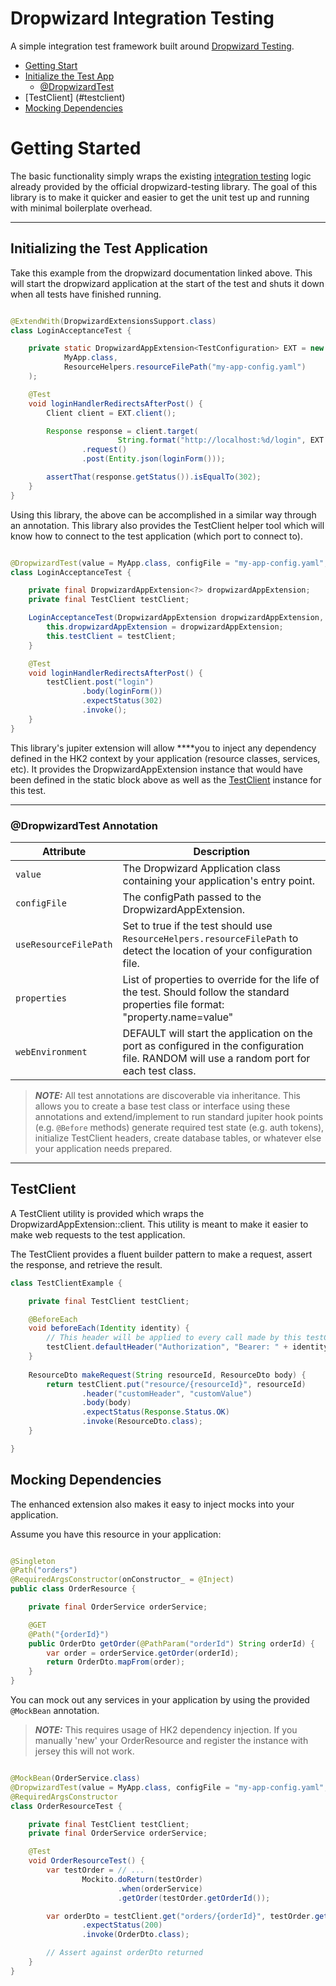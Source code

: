 # Dropwizard Integration Testing

A simple integration test framework built around [Dropwizard Testing](https://github.com/dropwizard/dropwizard/tree/release/4.0.x/dropwizard-testing).

* [Getting Start](#getting-started)
* [Initialize the Test App](#initializing-the-test-application)
    * [@DropwizardTest](#dropwizardtest-annotation)
* [TestClient] (#testclient)
* [Mocking Dependencies](#mocking-dependencies)

# Getting Started

The basic functionality simply wraps the existing [integration testing](https://www.dropwizard.io/en/stable/manual/testing.html#junit-5) logic already provided
by the official dropwizard-testing library. The goal of this library is to make it quicker and easier to get the unit test up and running with minimal boilerplate
overhead.

---

## Initializing the Test Application

Take this example from the dropwizard documentation linked above. This will start the dropwizard application at the start of the test and shuts it down when all tests have finished running.

```java

@ExtendWith(DropwizardExtensionsSupport.class)
class LoginAcceptanceTest {

    private static DropwizardAppExtension<TestConfiguration> EXT = new DropwizardAppExtension<>(
            MyApp.class,
            ResourceHelpers.resourceFilePath("my-app-config.yaml")
    );

    @Test
    void loginHandlerRedirectsAfterPost() {
        Client client = EXT.client();

        Response response = client.target(
                        String.format("http://localhost:%d/login", EXT.getLocalPort()))
                .request()
                .post(Entity.json(loginForm()));

        assertThat(response.getStatus()).isEqualTo(302);
    }
}
```

Using this library, the above can be accomplished in a similar way through an annotation. This library also provides the TestClient helper tool which will know how to connect
to the test application (which port to connect to).

```java

@DropwizardTest(value = MyApp.class, configFile = "my-app-config.yaml", useResourceFilePath = true)
class LoginAcceptanceTest {

    private final DropwizardAppExtension<?> dropwizardAppExtension;
    private final TestClient testClient;

    LoginAcceptanceTest(DropwizardAppExtension dropwizardAppExtension, TestClient testClient) {
        this.dropwizardAppExtension = dropwizardAppExtension;
        this.testClient = testClient;
    }

    @Test
    void loginHandlerRedirectsAfterPost() {
        testClient.post("login")
                .body(loginForm())
                .expectStatus(302)
                .invoke();
    }
}
```

This library's jupiter extension will allow ****you to inject any dependency defined in the HK2 context by your application (resource classes, services, etc).
It provides the DropwizardAppExtension instance that would have been defined in the static block above as well as the [TestClient](#testclient) instance for this test.

---

### @DropwizardTest Annotation

| Attribute             | Description                                                                                                                                |
|-----------------------|--------------------------------------------------------------------------------------------------------------------------------------------|
| `value`               | The Dropwizard Application class containing your application's entry point.                                                                |
| `configFile`          | The configPath passed to the DropwizardAppExtension.                                                                                       |
| `useResourceFilePath` | Set to true if the test should use `ResourceHelpers.resourceFilePath` to detect the location of your configuration file.                   | 
| `properties`          | List of properties to override for the life of the test. Should follow the standard properties file format: "property.name=value"          |
| `webEnvironment`      | DEFAULT will start the application on the port as configured in the configuration file. RANDOM will use a random port for each test class. |   

> **_NOTE:_** All test annotations are discoverable via inheritance. This allows you to create a base test class or interface using these annotations and
> extend/implement to run standard jupiter hook points (e.g. `@Before` methods) generate required test state (e.g. auth tokens), initialize TestClient headers, create
> database tables, or whatever else your application needs prepared.

---

## TestClient

A TestClient utility is provided which wraps the DropwizardAppExtension::client. This utility is meant to make it easier to make web requests to the test application.

The TestClient provides a fluent builder pattern to make a request, assert the response, and retrieve the result.

```java
class TestClientExample {

    private final TestClient testClient;

    @BeforeEach
    void beforeEach(Identity identity) {
        // This header will be applied to every call made by this testClient instance.
        testClient.defaultHeader("Authorization", "Bearer: " + identity.getBearerToken());
    }
  
    ResourceDto makeRequest(String resourceId, ResourceDto body) {
        return testClient.put("resource/{resourceId}", resourceId)
                .header("customHeader", "customValue")
                .body(body)
                .expectStatus(Response.Status.OK)
                .invoke(ResourceDto.class);
    }

}
```

## Mocking Dependencies

The enhanced extension also makes it easy to inject mocks into your application.

Assume you have this resource in your application:

```java

@Singleton
@Path("orders")
@RequiredArgsConstructor(onConstructor_ = @Inject)
public class OrderResource {

    private final OrderService orderService;

    @GET
    @Path("{orderId}")
    public OrderDto getOrder(@PathParam("orderId") String orderId) {
        var order = orderService.getOrder(orderId);
        return OrderDto.mapFrom(order);
    }
}
```

You can mock out any services in your application by using the provided `@MockBean` annotation.

> **_NOTE:_** This requires usage of HK2 dependency injection. If you manually 'new' your OrderResource and register the instance with jersey this will not work.

```java

@MockBean(OrderService.class)
@DropwizardTest(value = MyApp.class, configFile = "my-app-config.yaml", useResourceFilePath = true)
@RequiredArgsConstructor
class OrderResourceTest {

    private final TestClient testClient;
    private final OrderService orderService;

    @Test
    void OrderResourceTest() {
        var testOrder = // ...
                Mockito.doReturn(testOrder)
                        .when(orderService)
                        .getOrder(testOrder.getOrderId());

        var orderDto = testClient.get("orders/{orderId}", testOrder.getOrderId())
                .expectStatus(200)
                .invoke(OrderDto.class);

        // Assert against orderDto returned
    }
}
```
